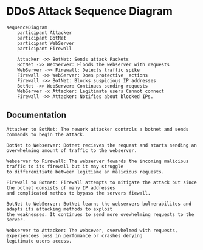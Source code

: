 # DDoS Attack Sequence Diagram

  
```mermaid
sequenceDiagram
    participant Attacker
    participant BotNet
    participant WebServer
    participant Firewall

    Attacker ->> BotNet: Sends attack Packets
    BotNet ->> WebServer: Floods the webserver with requests
    WebServer ->> Firewall: Detects traffic spike
    Firewall ->> WebServer: Does protective  actions
    Firewall ->> BotNet: Blocks suspicious IP addresses
    BotNet ->> WebServer: Continues sending requests
    WebServer -x Attacker: Legitimate users Cannot connect
    Firewall ->> Attacker: Notifies about blocked IPs.

```
## Documentation
    Attacker to BotNet: The nework attacker controls a botnet and sends commands to begin the attack.
    
    BotNet to Webserver: Botnet recieves the request and starts sending an overwhelming amount of traffic to the webserver.
    
    Webserver to Firewall: The webserver fowards the incoming malicious traffic to its firewall but it may struggle
    to differenitiate between legitiame an malicious requests.

    Firewall to Botnet: Firewall attempts to mitigate the attack but since the botnet consists of many IP addresses 
    and complicated methos to bypass the servers fiewall.
    
    BotNet to WebServer: BotNet learns the webservers bulnerabilites and adapts its attacking methods to exploit 
    the weaknesses. It continues to send more ovewhelming requests to the server.
    
    Webserver to Attacker: The websever, overwhelmed with requests, experiencees loss in perfomance or crashes denying 
    legitimate users access.
